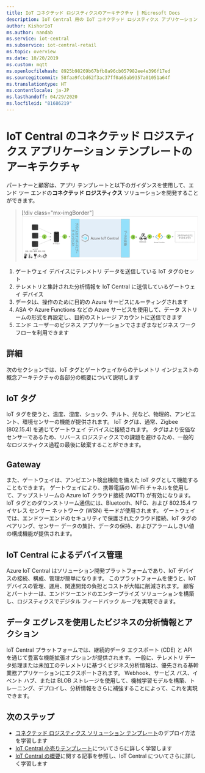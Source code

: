 ```yaml
---
title: IoT コネクテッド ロジスティクスのアーキテクチャ | Microsoft Docs
description: IoT Central 用の IoT コネクテッド ロジスティクス アプリケーション テンプレートのアーキテクチャ
author: KishorIoT
ms.author: nandab
ms.service: iot-central
ms.subservice: iot-central-retail
ms.topic: overview
ms.date: 10/20/2019
ms.custom: mqtt
ms.openlocfilehash: 8925b98269b67bfb8a96cb057982ee4e396f17ed
ms.sourcegitcommit: 58faa9fcbd62f3ac37ff0a65ab9357a01051a64f
ms.translationtype: HT
ms.contentlocale: ja-JP
ms.lasthandoff: 04/29/2020
ms.locfileid: "81686219"
---
```

# <a name="architecture-of-iot-central-connected-logistics-application-template"></a>IoT Central のコネクテッド ロジスティクス アプリケーション テンプレートのアーキテクチャ



パートナーと顧客は、アプリ テンプレートと以下のガイダンスを使用して、エンド ツー エンドの**コネクテッド ロジスティクス** ソリューションを開発することができます。

> [!div class="mx-imgBorder"]
> ![コネクテッド ロジスティクスのダッシュボード](./media/concept-connected-logistics-architecture/connected-logistics-architecture.png)

1. ゲートウェイ デバイスにテレメトリ データを送信している IoT タグのセット
2. テレメトリと集計された分析情報を IoT Central に送信しているゲートウェイ デバイス
3. データは、操作のために目的の Azure サービスにルーティングされます
4. ASA や Azure Functions などの Azure サービスを使用して、データ ストリームの形式を再設定し、目的のストレージ アカウントに送信できます 
5. エンド ユーザーのビジネス アプリケーションでさまざまなビジネス ワークフローを利用できます

## <a name="details"></a>詳細
次のセクションでは、IoT タグとゲートウェイからのテレメトリ インジェストの概念アーキテクチャの各部分の概要について説明します

## <a name="iot-tags"></a>IoT タグ
IoT タグを使うと、温度、湿度、ショック、チルト、光など、物理的、アンビエント、環境センサーの機能が提供されます。 IoT タグは、通常、Zigbee (802.15.4) を通じてゲートウェイ デバイスに接続されます。 タグはより安価なセンサーであるため、リバース ロジスティクスでの課題を避けるため、一般的なロジスティクス過程の最後に破棄することができます。

## <a name="gateway"></a>Gateway
また、ゲートウェイは、アンビエント検出機能を備えた IoT タグとして機能することもできます。 ゲートウェイにより、携帯電話の Wi-Fi チャネルを使用して、アップストリームの Azure IoT クラウド接続 (MQTT) が有効になります。  IoT タグとのダウンストリーム通信には、Bluetooth、NFC、および 802.15.4 ワイヤレス センサー ネットワーク (WSN) モードが使用されます。 ゲートウェイでは、エンドツーエンドのセキュリティで保護されたクラウド接続、IoT タグのペアリング、センサー データの集計、データの保持、およびアラームしきい値の構成機能が提供されます。

## <a name="device-management-with-iot-central"></a>IoT Central によるデバイス管理 
Azure IoT Central はソリューション開発プラットフォームであり、IoT デバイスの接続、構成、管理が簡単になります。 このプラットフォームを使うと、IoT デバイスの管理、運用、関連開発の負担とコストが大幅に削減されます。 顧客とパートナーは、エンドツーエンドのエンタープライズ ソリューションを構築し、ロジスティクスでデジタル フィードバック ループを実現できます。

## <a name="business-insights-and-actions-using-data-egress"></a>データ エグレスを使用したビジネスの分析情報とアクション 
IoT Central プラットフォームでは、継続的データ エクスポート (CDE) と API を通じて豊富な機能拡張オプションが提供されます。 一般に、テレメトリ データ処理または未加工のテレメトリに基づくビジネス分析情報は、優先される基幹業務アプリケーションにエクスポートされます。 Webhook、サービス バス、イベント ハブ、または BLOB ストレージを使用して、機械学習モデルを構築、トレーニング、デプロイし、分析情報をさらに補強することによって、これを実現できます。

## <a name="next-steps"></a>次のステップ
* [コネクテッド ロジスティクス ソリューション テンプレート](./tutorial-iot-central-connected-logistics.md)のデプロイ方法を学習します
* [IoT Central 小売りテンプレート](./overview-iot-central-retail.md)についてさらに詳しく学習します
* [IoT Central の概要](../core/overview-iot-central.md)に関する記事を参照し、IoT Central についてさらに詳しく学習します
